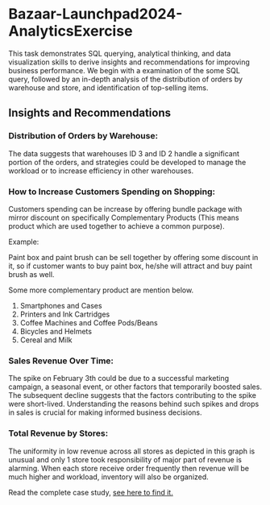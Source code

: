 # Bazaar-Launchpad2024-AnalyticsExercise
This task demonstrates SQL querying, analytical thinking, and data visualization skills to derive insights and recommendations for improving business performance. We begin with a examination of the some SQL query, followed by an in-depth analysis of the distribution of orders by warehouse and store, and identification of top-selling items. 

## Insights and Recommendations 

### Distribution of Orders by Warehouse: 

The data suggests that warehouses ID 3 and ID 2 handle a significant portion of the orders, and 
strategies could be developed to manage the workload or to increase efficiency in other warehouses.  

### How to Increase Customers Spending on Shopping: 

Customers spending can be increase by offering bundle package with mirror discount on specifically 
Complementary Products (This means product which are used together to achieve a common purpose). 

Example:    

Paint box and paint brush can be sell together by offering some discount in it, so if customer wants to 
buy paint box, he/she will attract and buy paint brush as well. 

Some more complementary product are mention below. 
1. Smartphones and Cases 
2. Printers and Ink Cartridges 
3. Coffee Machines and Coffee Pods/Beans 
4. Bicycles and Helmets 
5. Cereal and Milk 

### Sales Revenue Over Time: 

The spike on February 3th could be due to a successful marketing campaign, a seasonal event, or other 
factors that temporarily boosted sales. The subsequent decline suggests that the factors contributing to 
the spike were short-lived. Understanding the reasons behind such spikes and drops in sales is crucial for 
making informed business decisions.

### Total Revenue by Stores: 

The uniformity in low revenue across all stores as depicted in this graph is unusual and only 1 store took 
responsibility of major part of revenue is alarming. When each store receive order frequently then 
revenue will be much higher and workload, inventory will also be organized.







Read the complete case study, [see here to find it.](https://github.com/Syed-Ammad-99/Bazaar-Launchpad2024-AnalyticsExercise/blob/main/Launchpad%202024%20CASE%20STUDY.pdf)
